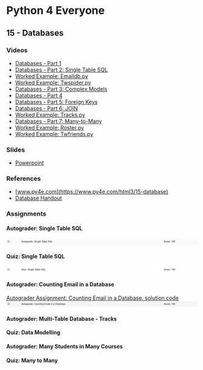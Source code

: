 # Python 4 Everyone

## 15 - Databases

### Videos

- [Databases - Part 1](https://youtu.be/7KHdV6FSpo8)
- [Databases - Part 2: Single Table SQL]()
- [Worked Example: Emaildb.py]()
- [Worked Example: Twspider.py]()
- [Databases - Part 3: Complex Models]()
- [Databases - Part 4]()
- [Databases - Part 5: Foreign Keys]()
- [Databases - Part 6: JOIN]()
- [Worked Example: Tracks.py]()
- [Databases - Part 7: Many-to-Many]()
- [Worked Example: Roster.py]()
- [Worked Example: Twfriends.py]()

### Slides

- [Powerpoint](../Resources/Pythonlearn-15-Databases.pptx)

### References

- [www.py4e.com](https://www.py4e.com/html3/15-database)
- [Database Handout](https://www.py4e.com/lectures3/Pythonlearn-15-Database-Handout.txt)

### Assignments

#### Autograder: Single Table SQL

![Image of Grade for Autograder Assignment Single Table SQL](./grade-single-tab.png)

#### Quiz: Single Table SQL

![Image of quiz Assignment](quiz-15-single-tab.png)

#### Autograder: Counting Email in a Database

[Autograder Assignment: Counting Email in a Database, solution code](autograder-count-mail.py)
![Image of Grade for Autograder Assignment Counting Email in a Database](./grade-count-mail.png)

#### Autograder: Multi-Table Database - Tracks

<!-- ![Image of Autograder Assignment Multi-Table Database - Tracks](autograder-multi-tab.png)
![Image of Grade for Autograder Assignment Multi-Table Database - Tracks](./grade-multi-tab.png) -->

#### Quiz: Data Modelling

<!-- ![Image of quiz Assignment](quiz-15-data-mod.png) -->


#### Autograder: Many Students in Many Courses

<!-- ![Image of Autograder Assignment Many Students in Many Courses](autograder-many.png)
![Image of Grade for Autograder Assignment Many Students in Many Courses](./grade-many.png) -->

#### Quiz: Many to Many

<!-- ![Image of quiz Assignment](quiz-15-many.png) -->


